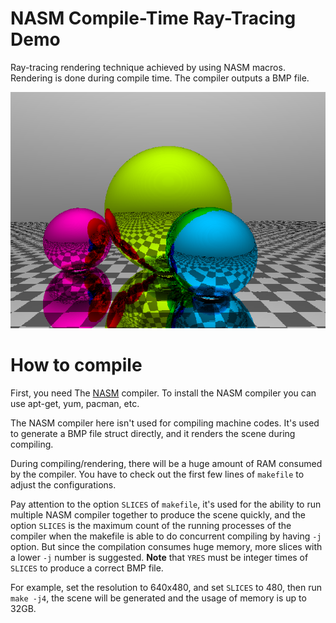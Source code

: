 # NASM Compile-Time Ray-Tracing Demo
Ray-tracing rendering technique achieved by using NASM macros. Rendering is done during compile time. The compiler outputs a BMP file.

![Demo](https://raw.githubusercontent.com/0xAA55/NASMCompileTimeRayTracing/main/demo.bmp)

# How to compile
First, you need The [NASM](https://nasm.us/) compiler. To install the NASM compiler you can use apt-get, yum, pacman, etc.

The NASM compiler here isn't used for compiling machine codes. It's used to generate a BMP file struct directly, and it renders the scene during compiling.

During compiling/rendering, there will be a huge amount of RAM consumed by the compiler. You have to check out the first few lines of `makefile` to adjust the configurations.

Pay attention to the option `SLICES` of `makefile`, it's used for the ability to run multiple NASM compiler together to produce the scene quickly, and the option `SLICES` is the maximum count of the running processes of the compiler when the makefile is able to do concurrent compiling by having `-j` option. But since the compilation consumes huge memory, more slices with a lower `-j` number is suggested. **Note** that `YRES` must be integer times of `SLICES` to produce a correct BMP file.

For example, set the resolution to 640x480, and set `SLICES` to 480, then run `make -j4`, the scene will be generated and the usage of memory is up to 32GB.
